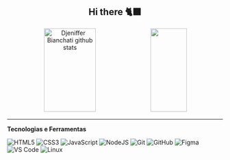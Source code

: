 <h2 align="center"> Hi there  🐈‍⬛ </h2>


<!--
**djenibian/djenibian** is a ✨ _special_ ✨ repository because its `README.md` (this file) appears on your GitHub profile.

Here are some ideas to get you started:

- 🔭 I’m currently working on ...
- 🌱 I’m currently learning ...
- 👯 I’m looking to collaborate on ...
- 🤔 I’m looking for help with ...
- 💬 Ask me about ...
- 📫 How to reach me: ...
- 😄 Pronouns: ...
- ⚡ Fun fact: ...
-->





<div align="center">  
  <img width="49%" height="195px" src="https://github-readme-stats.vercel.app/api?username=danmendua&show_icons=true&count_private=true&hide_border=true&title_color=665cf7&icon_color=4f39bd&text_color=c9d1d9&bg_color=0d1117" alt="Djeniffer Bianchati github stats" /> 
  <img width="41%" height="195px" src="https://github-readme-stats.vercel.app/api/top-langs/?username=danmendua&layout=compact&hide_border=true&title_color=665cf7&text_color=c9d1d9&bg_color=0d1117" />
</div>



   <hr size="10" width="100%" align="center" noshade>

 **Tecnologias e Ferramentas**

![HTML5](https://img.shields.io/badge/html5-%23E34F26.svg?style=for-the-badge&logo=html5&logoColor=white)
![CSS3](https://img.shields.io/badge/css3-%231572B6.svg?style=for-the-badge&logo=css3&logoColor=white)
![JavaScript](https://img.shields.io/badge/javascript-%23323330.svg?style=for-the-badge&logo=javascript&logoColor=%23F7DF1E)
![NodeJS](https://img.shields.io/badge/node.js-6DA55F?style=for-the-badge&logo=node.js&logoColor=white)
![Git](https://img.shields.io/badge/git-%23F05033.svg?style=for-the-badge&logo=git&logoColor=white)
![GitHub](https://img.shields.io/badge/github-%23121011.svg?style=for-the-badge&logo=github&logoColor=white)
![Figma](https://img.shields.io/badge/figma-%23F24E1E.svg?style=for-the-badge&logo=figma&logoColor=white)
![VS Code](https://img.shields.io/badge/VS%20Code-0078d7.svg?style=for-the-badge&logo=visual-studio-code&logoColor=white)
![Linux](https://img.shields.io/badge/Linux-FCC624?style=for-the-badge&logo=linux&logoColor=black)




  
  
